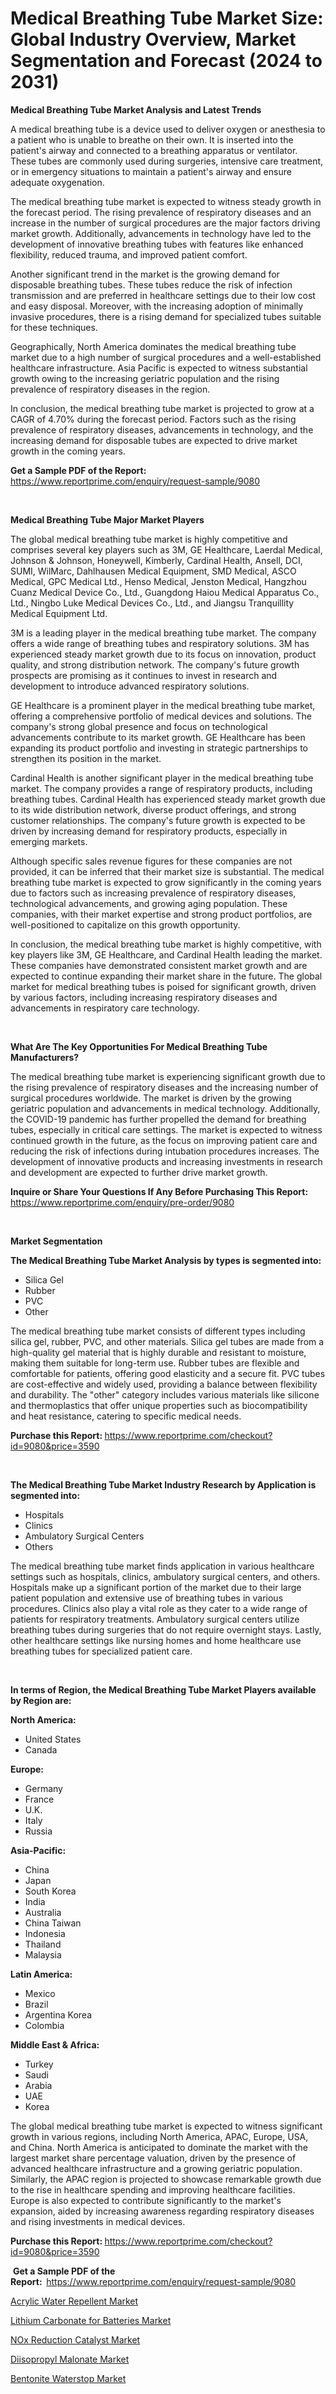 <p><h1>Medical Breathing Tube Market Size: Global Industry Overview, Market Segmentation and Forecast (2024 to 2031)</h1></p><p><strong>Medical Breathing Tube Market Analysis and Latest Trends</strong></p>
<p><p>A medical breathing tube is a device used to deliver oxygen or anesthesia to a patient who is unable to breathe on their own. It is inserted into the patient's airway and connected to a breathing apparatus or ventilator. These tubes are commonly used during surgeries, intensive care treatment, or in emergency situations to maintain a patient's airway and ensure adequate oxygenation.</p><p>The medical breathing tube market is expected to witness steady growth in the forecast period. The rising prevalence of respiratory diseases and an increase in the number of surgical procedures are the major factors driving market growth. Additionally, advancements in technology have led to the development of innovative breathing tubes with features like enhanced flexibility, reduced trauma, and improved patient comfort.</p><p>Another significant trend in the market is the growing demand for disposable breathing tubes. These tubes reduce the risk of infection transmission and are preferred in healthcare settings due to their low cost and easy disposal. Moreover, with the increasing adoption of minimally invasive procedures, there is a rising demand for specialized tubes suitable for these techniques.</p><p>Geographically, North America dominates the medical breathing tube market due to a high number of surgical procedures and a well-established healthcare infrastructure. Asia Pacific is expected to witness substantial growth owing to the increasing geriatric population and the rising prevalence of respiratory diseases in the region.</p><p>In conclusion, the medical breathing tube market is projected to grow at a CAGR of 4.70% during the forecast period. Factors such as the rising prevalence of respiratory diseases, advancements in technology, and the increasing demand for disposable tubes are expected to drive market growth in the coming years.</p></p>
<p><strong>Get a Sample PDF of the Report:&nbsp;</strong> <a href="https://www.reportprime.com/enquiry/request-sample/9080">https://www.reportprime.com/enquiry/request-sample/9080</a></p>
<p>&nbsp;</p>
<p><strong>Medical Breathing Tube Major Market Players</strong></p>
<p><p>The global medical breathing tube market is highly competitive and comprises several key players such as 3M, GE Healthcare, Laerdal Medical, Johnson & Johnson, Honeywell, Kimberly, Cardinal Health, Ansell, DCI, SUMI, WilMarc, Dahlhausen Medical Equipment, SMD Medical, ASCO Medical, GPC Medical Ltd., Henso Medical, Jenston Medical, Hangzhou Cuanz Medical Device Co., Ltd., Guangdong Haiou Medical Apparatus Co., Ltd., Ningbo Luke Medical Devices Co., Ltd., and Jiangsu Tranquillity Medical Equipment Ltd.</p><p>3M is a leading player in the medical breathing tube market. The company offers a wide range of breathing tubes and respiratory solutions. 3M has experienced steady market growth due to its focus on innovation, product quality, and strong distribution network. The company's future growth prospects are promising as it continues to invest in research and development to introduce advanced respiratory solutions.</p><p>GE Healthcare is a prominent player in the medical breathing tube market, offering a comprehensive portfolio of medical devices and solutions. The company's strong global presence and focus on technological advancements contribute to its market growth. GE Healthcare has been expanding its product portfolio and investing in strategic partnerships to strengthen its position in the market.</p><p>Cardinal Health is another significant player in the medical breathing tube market. The company provides a range of respiratory products, including breathing tubes. Cardinal Health has experienced steady market growth due to its wide distribution network, diverse product offerings, and strong customer relationships. The company's future growth is expected to be driven by increasing demand for respiratory products, especially in emerging markets.</p><p>Although specific sales revenue figures for these companies are not provided, it can be inferred that their market size is substantial. The medical breathing tube market is expected to grow significantly in the coming years due to factors such as increasing prevalence of respiratory diseases, technological advancements, and growing aging population. These companies, with their market expertise and strong product portfolios, are well-positioned to capitalize on this growth opportunity.</p><p>In conclusion, the medical breathing tube market is highly competitive, with key players like 3M, GE Healthcare, and Cardinal Health leading the market. These companies have demonstrated consistent market growth and are expected to continue expanding their market share in the future. The global market for medical breathing tubes is poised for significant growth, driven by various factors, including increasing respiratory diseases and advancements in respiratory care technology.</p></p>
<p>&nbsp;</p>
<p><strong>What Are The Key Opportunities For Medical Breathing Tube Manufacturers?</strong></p>
<p><p>The medical breathing tube market is experiencing significant growth due to the rising prevalence of respiratory diseases and the increasing number of surgical procedures worldwide. The market is driven by the growing geriatric population and advancements in medical technology. Additionally, the COVID-19 pandemic has further propelled the demand for breathing tubes, especially in critical care settings. The market is expected to witness continued growth in the future, as the focus on improving patient care and reducing the risk of infections during intubation procedures increases. The development of innovative products and increasing investments in research and development are expected to further drive market growth.</p></p>
<p><strong>Inquire or Share Your Questions If Any Before Purchasing This Report:</strong> <a href="https://www.reportprime.com/enquiry/pre-order/9080">https://www.reportprime.com/enquiry/pre-order/9080</a></p>
<p>&nbsp;</p>
<p><strong>Market Segmentation</strong></p>
<p><strong>The Medical Breathing Tube Market Analysis by types is segmented into:</strong></p>
<p><ul><li>Silica Gel</li><li>Rubber</li><li>PVC</li><li>Other</li></ul></p>
<p><p>The medical breathing tube market consists of different types including silica gel, rubber, PVC, and other materials. Silica gel tubes are made from a high-quality gel material that is highly durable and resistant to moisture, making them suitable for long-term use. Rubber tubes are flexible and comfortable for patients, offering good elasticity and a secure fit. PVC tubes are cost-effective and widely used, providing a balance between flexibility and durability. The "other" category includes various materials like silicone and thermoplastics that offer unique properties such as biocompatibility and heat resistance, catering to specific medical needs.</p></p>
<p><strong>Purchase this Report:&nbsp;</strong><a href="https://www.reportprime.com/checkout?id=9080&price=3590">https://www.reportprime.com/checkout?id=9080&price=3590</a></p>
<p>&nbsp;</p>
<p><strong>The Medical Breathing Tube Market Industry Research by Application is segmented into:</strong></p>
<p><ul><li>Hospitals</li><li>Clinics</li><li>Ambulatory Surgical Centers</li><li>Others</li></ul></p>
<p><p>The medical breathing tube market finds application in various healthcare settings such as hospitals, clinics, ambulatory surgical centers, and others. Hospitals make up a significant portion of the market due to their large patient population and extensive use of breathing tubes in various procedures. Clinics also play a vital role as they cater to a wide range of patients for respiratory treatments. Ambulatory surgical centers utilize breathing tubes during surgeries that do not require overnight stays. Lastly, other healthcare settings like nursing homes and home healthcare use breathing tubes for specialized patient care.</p></p>
<p>&nbsp;</p>
<p><strong>In terms of Region, the Medical Breathing Tube Market Players available by Region are:</strong></p>
<p>
    <p> <strong> North America: </strong>
        <ul>
            <li>United States</li>
            <li>Canada</li>
        </ul>
        </p> 
    <p> <strong> Europe: </strong>
        <ul>
            <li>Germany</li>
            <li>France</li>
            <li>U.K.</li>
            <li>Italy</li>
            <li>Russia</li>
        </ul>
        </p> 
    <p> <strong> Asia-Pacific: </strong>
        <ul>
            <li>China</li>
            <li>Japan</li>
            <li>South Korea</li>
            <li>India</li>
            <li>Australia</li>
            <li>China Taiwan</li>
            <li>Indonesia</li>
            <li>Thailand</li>
            <li>Malaysia</li>
        </ul>
        </p> 
    <p> <strong> Latin America: </strong>
        <ul>
            <li>Mexico</li>
            <li>Brazil</li>
            <li>Argentina Korea</li>
            <li>Colombia</li>
        </ul>
        </p> 
    <p> <strong> Middle East & Africa: </strong>
        <ul>
            <li>Turkey</li>
            <li>Saudi</li>
            <li>Arabia</li>
            <li>UAE</li>
            <li>Korea</li>
        </ul>
    </p>
    </p>
<p><p>The global medical breathing tube market is expected to witness significant growth in various regions, including North America, APAC, Europe, USA, and China. North America is anticipated to dominate the market with the largest market share percentage valuation, driven by the presence of advanced healthcare infrastructure and a growing geriatric population. Similarly, the APAC region is projected to showcase remarkable growth due to the rise in healthcare spending and improving healthcare facilities. Europe is also expected to contribute significantly to the market's expansion, aided by increasing awareness regarding respiratory diseases and rising investments in medical devices.</p></p>
<p><strong>Purchase this Report: </strong><a href="https://www.reportprime.com/checkout?id=9080&price=3590">https://www.reportprime.com/checkout?id=9080&price=3590</a></p>
<p>&nbsp;<strong>Get a Sample PDF of the Report:&nbsp;&nbsp;</strong><a href="https://www.reportprime.com/enquiry/request-sample/9080">https://www.reportprime.com/enquiry/request-sample/9080</a></p>
<p><strong></strong></p>
<p><p><a href="https://medium.com/@rachelyoung56/acrylic-water-repellent-market-competitive-analysis-market-trends-and-forecast-to-2031-4a9a6a033104">Acrylic Water Repellent Market</a></p><p><a href="https://medium.com/p/3f4964372311/edit">Lithium Carbonate for Batteries Market</a></p><p><a href="https://medium.com/p/15de19806f12/edit">NOx Reduction Catalyst Market</a></p><p><a href="https://medium.com/p/865aa92924f3/edit">Diisopropyl Malonate Market</a></p><p><a href="https://medium.com/@rachelyoung56/bentonite-waterstop-market-size-reveals-the-best-marketing-channels-in-global-industry-60c177a7289a">Bentonite Waterstop Market</a></p></p>